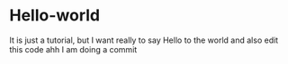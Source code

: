 # Hello-world
It is just a tutorial, but I want really to say Hello to the world and also edit this code
ahh I am doing a commit
